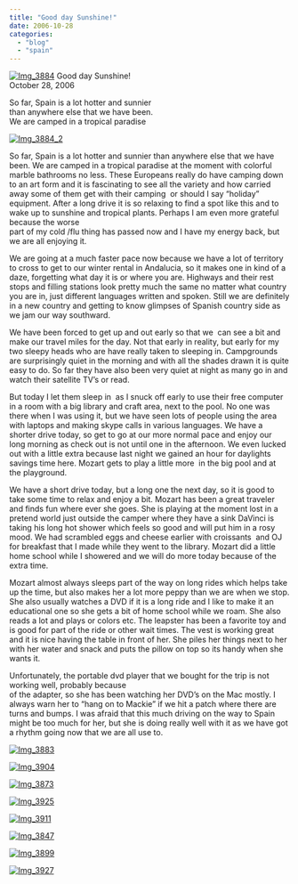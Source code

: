 ```yaml
---
title: "Good day Sunshine!"
date: 2006-10-28
categories: 
  - "blog"
  - "spain"
---
```


 [![Img_3884](http://soultravelers3new.local/images/2008/04/24/img_3884.png "Img_3884")](https://pub-ac94b3f306b24c0dba4238943c97f2e1.r2.dev/photos/uncategorized/2008/04/24/img_3884.png) Good day Sunshine!  
October 28, 2006

So far, Spain is a lot hotter and sunnier  
than anywhere else that we have been.  
We are camped in a tropical paradise

<!--more-->

[![Img_3884_2](http://soultravelers3new.local/images/2008/04/24/img_3884_2.png "Img_3884_2")](https://pub-ac94b3f306b24c0dba4238943c97f2e1.r2.dev/photos/uncategorized/2008/04/24/img_3884_2.png)

So far, Spain is a lot hotter and sunnier than anywhere else that we have been. We are camped in a tropical paradise at the moment with colorful marble bathrooms no less. These Europeans really do have camping down to an art form and it is fascinating to see all the variety and how carried away some of them get with their camping  or should I say “holiday” equipment. After a long drive it is so relaxing to find a spot like this and to wake up to sunshine and tropical plants. Perhaps I am even more grateful because the worse  
part of my cold /flu thing has passed now and I have my energy back, but we are all enjoying it.

We are going at a much faster pace now because we have a lot of territory to cross to get to our winter rental in Andalucia, so it makes one in kind of a daze, forgetting what day it is or where you are. Highways and their rest stops and filling stations look pretty much the same no matter what country you are in, just different languages written and spoken. Still we are definitely in a new country and getting to know glimpses of Spanish country side as we jam our way southward.

We have been forced to get up and out early so that we  can see a bit and make our travel miles for the day. Not that early in reality, but early for my two sleepy heads who are have really taken to sleeping in. Campgrounds are surprisingly quiet in the morning and with all the shades drawn it is quite easy to do. So far they have also been very quiet at night as many go in and watch their satellite TV’s or read.

But today I let them sleep in  as I snuck off early to use their free computer in a room with a big library and craft area, next to the pool. No one was there when I was using it, but we have seen lots of people using the area with laptops and making skype calls in various languages. We have a shorter drive today, so get to go at our more normal pace and enjoy our long morning as check out is not until one in the afternoon. We even lucked out with a little extra because last night we gained an hour for daylights savings time here. Mozart gets to play a little more  in the big pool and at the playground.

We have a short drive today, but a long one the next day, so it is good to take some time to relax and enjoy a bit. Mozart has been a great traveler and finds fun where ever she goes. She is playing at the moment lost in a pretend world just outside the camper where they have a sink DaVinci is taking his long hot shower which feels so good and will put him in a rosy mood. We had scrambled eggs and cheese earlier with croissants  and OJ for breakfast that I made while they went to the library. Mozart did a little home school while I showered and we will do more today because of the extra time.

Mozart almost always sleeps part of the way on long rides which helps take up the time, but also makes her a lot more peppy than we are when we stop. She also usually watches a DVD if it is a long ride and I like to make it an educational one so she gets a bit of home school while we roam. She also reads a lot and plays or colors etc. The leapster has been a favorite toy and is good for part of the ride or other wait times. The vest is working great and it is nice having the table in front of her. She piles her things next to her with her water and snack and puts the pillow on top so its handy when she wants it.

Unfortunately, the portable dvd player that we bought for the trip is not working well, probably because  
of the adapter, so she has been watching her DVD’s on the Mac mostly. I always warn her to “hang on to Mackie” if we hit a patch where there are turns and bumps. I was afraid that this much driving on the way to Spain might be too much for her, but she is doing really well with it as we have got a rhythm going now that we are all use to.

[![Img_3883](http://soultravelers3new.local/images/2008/04/24/img_3883.png "Img_3883")](https://pub-ac94b3f306b24c0dba4238943c97f2e1.r2.dev/photos/uncategorized/2008/04/24/img_3883.png)

[![Img_3904](http://soultravelers3new.local/images/2008/04/24/img_3904.png "Img_3904")](https://pub-ac94b3f306b24c0dba4238943c97f2e1.r2.dev/photos/uncategorized/2008/04/24/img_3904.png)

[![Img_3873](http://soultravelers3new.local/images/2008/04/24/img_3873.png "Img_3873")](https://pub-ac94b3f306b24c0dba4238943c97f2e1.r2.dev/photos/uncategorized/2008/04/24/img_3873.png)

[![Img_3925](http://soultravelers3new.local/images/2008/04/24/img_3925.png "Img_3925")](https://pub-ac94b3f306b24c0dba4238943c97f2e1.r2.dev/photos/uncategorized/2008/04/24/img_3925.png)

[![Img_3911](http://soultravelers3new.local/images/2008/04/24/img_3911.png "Img_3911")](https://pub-ac94b3f306b24c0dba4238943c97f2e1.r2.dev/photos/uncategorized/2008/04/24/img_3911.png)

[![Img_3847](http://soultravelers3new.local/images/2008/04/24/img_3847.png "Img_3847")](https://pub-ac94b3f306b24c0dba4238943c97f2e1.r2.dev/photos/uncategorized/2008/04/24/img_3847.png)

[![Img_3899](http://soultravelers3new.local/images/2008/04/24/img_3899.png "Img_3899")](https://pub-ac94b3f306b24c0dba4238943c97f2e1.r2.dev/photos/uncategorized/2008/04/24/img_3899.png)

[![Img_3927](http://soultravelers3new.local/images/2008/04/24/img_3927.png "Img_3927")](https://pub-ac94b3f306b24c0dba4238943c97f2e1.r2.dev/photos/uncategorized/2008/04/24/img_3927.png)
